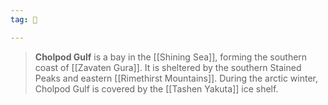 ```yaml
---
tag: 🌊

---
```

> **Cholpod Gulf** is a bay in the [[Shining Sea]], forming the southern coast of [[Zavaten Gura]]. It is sheltered by the southern Stained Peaks and eastern [[Rimethirst Mountains]]. During the arctic winter, Cholpod Gulf is covered by the [[Tashen Yakuta]] ice shelf.







